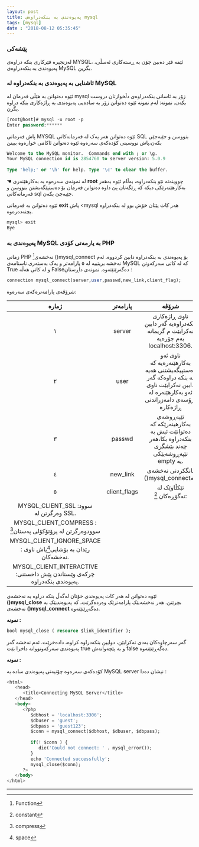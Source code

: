 ```yaml
---
layout: post
title: پەیوەندی بە بنکەدراوەی mysql
tags: [mysql]
date : "2018-08-12 05:35:45"
---
```


### پێشەکی

لەزنجیرە فێرکاری بنکە دراوەی MYSQL، ئێمە فێر دەبین چۆن بە ڕستەکاری ئەسڵی، پەیوەندی بە بنکەدراوەی MySQL بگرین.

### ئاشنایی بە پەیوەندی بە بنکەدراوە لە MySQL

ئێوە دەتوانن بە هێڵی فەرمان لە mysql زۆر بە ئاسانی بنکەدراوەی دڵخوازتان دروست بکەن. نمونە: لەم نمونە ئێوە دەتوانن زۆر بە سادەیی پەیوەندی بە ڕاژەکاری بنکە دراوە بگرن.

```sql
[root@host]# mysql -u root -p
Enter password:******
```

پاش فەرمانی MYSQL ئێوە دەتوانن هەر یەک لە فەرمانەکانی SQL بنووسن و جێبەجێی بکەن،پاش نووسینی کۆدەکەی سەرەوە ئێوە دەتوانن ئاکامی خوارەوە ببینن

```sql
Welcome to the MySQL monitor.  Commands end with ; or \g.
Your MySQL connection id is 2854760 to server version: 5.0.9
 
Type 'help;' or '\h' for help. Type '\c' to clear the buffer.
```



☚ لە نمونەی سەرەوە بە بەکارهێنەری **root** چووینەتە نێو بنکەدراوە، بەڵام ئێوە بەهەر بەکارهێنەرێکی دیکە کە ڕێگەتان پێ داوە دەتوانن فەرمان بۆ دەستپێگەیشتن بنووسن و فەرمانەکانی sql جێبەجێ بکەن.

ئێوە دەتوانن بە فەرمانی **exit** پاش <mysql هەر کات پێتان خۆش بوو لە بنکەدراوە بچنەدەرەوە.

```sql
mysql> exit
Bye
```



### پەیوەندی بە MySQL بە یارمەتی کۆدی PHP

زمانی PHP نەخشەی[^1] ()mysql_connect بۆ پەیوەندی بە بنکەدراوە دابین کردووە. ئەم نەخشە بریتییە لە ٥ پارامەتر و یەک بەستەری ناسنامەی MySQL کە لە کاتی سەرکەوتن True و لە کاتی هەڵە Falseدەگەرێنێتەوە. نمونەی داڕستان :

```sql
connection mysql_connect(server,user,passwd,new_link,client_flag);
```

شرۆڤەی پارامەترەکەی سەرەوە:



|                            ژمارە                             |   پارامەتر   |                            شرۆڤە                             |
| :----------------------------------------------------------: | :----------: | :----------------------------------------------------------: |
|                              ١                               |    server    | ناوی ڕاژەکاری بنکەدراوەیە گەر دابین نەکرابێت م گریمانە بەم جۆرەیە localhost:3306. |
|                              ٢                               |     user     | ناوی ئەو بەکارهێنەرەیە کە دەستپیگەیشتنی هەیە بە بنکە دراوەکە گەر دابین نەکرابێت ناوی ئەو بەکارهێنەرە لە پرۆسەی دامەزراندنی ڕاژەکارە |
|                              ٣                               |    passwd    | تێپەڕوشەی بەکارهینەرێکە کە دەتوانێت ئیش بە بنکەدراوە بکا،هەر چەند بێشگری تێپەڕوشەیێکی empty یە. |
|                              ٤                               |   new_link   |             بانگکردنی نەخشەی ()mysql_connectــە              |
|                              ٥                               | client_flags |                 تێکڵاوێک لە نەگۆڕەکان [^2]:                  |
|            MYSQL_CLIENT_SSL :سوود وەرگرتن لە SSL.            |              |                                                              |
| MYSQL_CLIENT_COMPRESS : سوودوەرگرتن لە پرۆتۆکۆلی پەستان[^3]  |              |                                                              |
| MYSQL_CLIENT_IGNORE_SPACE : رێدان بە بۆشایی[^4]پاش ناوی نەخشەکان. |              |                                                              |
| MYSQL_CLIENT_INTERACTIVE :چرکەی وێستاندن پێش داخستنی پەیوەندی بنکەدراوە. |              |                                                              |

ئێوە دەتوانن لە هەر کات پەیوەندی خۆتان لەگەڵ بنکە دراوە بە نەخشەی **()mysql_close** بچرێنن. هەر نەخشەیێک پارامەترێک وەردەگرێت، کە پەیوەندیێک بە نەخشەی **()mysql_connect** دەگەڕێنێتەوە.

**نمونە :**

```sql
bool mysql_close ( resource $link_identifier );
```

گەر سەرچاوەکان بەدی نەکرابێن، دوایین بنکەدراوە کراوە، دادەخرێت. ئەم نەخشە گەر پەیوەندی سەرکەوتووانە داخرا بێت true و بە پێچەوانەش false دەگەڕێنێتەوە.



**نمونە :**

کۆدەکەی سەرەوە چۆنیەتی پەیوەندی سادە بە MySQL server نیشان دەدا :

```sql
<html>
   <head>
      <title>Connecting MySQL Server</title>
   </head>
   <body>
      <?php
         $dbhost = 'localhost:3306';
         $dbuser = 'guest';
         $dbpass = 'guest123';
         $conn = mysql_connect($dbhost, $dbuser, $dbpass);
          
         if(! $conn ) {
            die('Could not connect: ' . mysql_error());
         }
         echo 'Connected successfully';
         mysql_close($conn);
      ?>
   </body>
</html>
```

------

[^1]: Function
[^2]: constant
[^3]: compress
[^4]: space 


